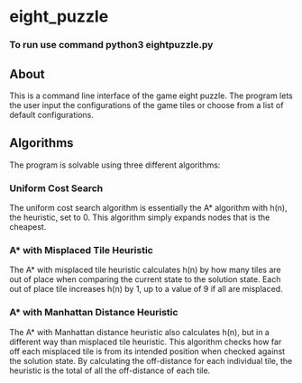 # eight_puzzle

### To run use command python3 eightpuzzle.py

## About
This is a command line interface of the game eight puzzle. The program lets the user input the configurations of the game tiles or choose from a list of default configurations. 

## Algorithms
The program is solvable using three different algorithms:

### Uniform Cost Search
The uniform cost search algorithm is essentially the A* algorithm with h(n), the heuristic, set to 0. This algorithm simply expands nodes that is the cheapest.

### A* with Misplaced Tile Heuristic
The A* with misplaced tile heuristic calculates h(n) by how many tiles are out of place when comparing the current state to the solution state. Each out of place tile increases h(n) by 1, up to a value of 9 if all are misplaced. 

### A* with Manhattan Distance Heuristic
The A* with Manhattan distance heuristic also calculates h(n), but in a different way than misplaced tile heuristic. This algorithm checks how far off each misplaced tile is from its intended position when checked against the solution state. By calculating the off-distance for each individual tile, the heuristic is the total of all the off-distance of each tile.
